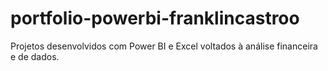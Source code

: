 # portfolio-powerbi-franklincastroo
Projetos desenvolvidos com Power BI e Excel voltados à análise financeira e de dados.
